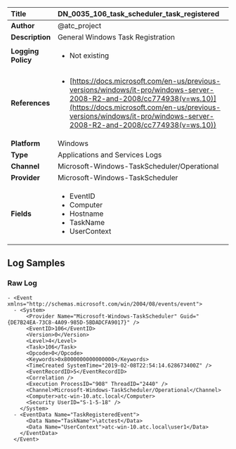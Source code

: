 | Title              | DN_0035_106_task_scheduler_task_registered       |
|:-------------------|:------------------|
| **Author**         | @atc_project        |
| **Description**    | General Windows Task Registration |
| **Logging Policy** | <ul><li> Not existing </li></ul> |
| **References**     | <ul><li>[https://docs.microsoft.com/en-us/previous-versions/windows/it-pro/windows-server-2008-R2-and-2008/cc774938(v=ws.10)](https://docs.microsoft.com/en-us/previous-versions/windows/it-pro/windows-server-2008-R2-and-2008/cc774938(v=ws.10))</li></ul> |
| **Platform**       | Windows    |
| **Type**           | Applications and Services Logs        |
| **Channel**        | Microsoft-Windows-TaskScheduler/Operational     |
| **Provider**       | Microsoft-Windows-TaskScheduler    |
| **Fields**         | <ul><li>EventID</li><li>Computer</li><li>Hostname</li><li>TaskName</li><li>UserContext</li></ul> |


## Log Samples

### Raw Log

```
- <Event xmlns="http://schemas.microsoft.com/win/2004/08/events/event">
  - <System>
      <Provider Name="Microsoft-Windows-TaskScheduler" Guid="{DE7B24EA-73C8-4A09-985D-5BDADCFA9017}" /> 
      <EventID>106</EventID> 
      <Version>0</Version> 
      <Level>4</Level> 
      <Task>106</Task> 
      <Opcode>0</Opcode> 
      <Keywords>0x8000000000000000</Keywords> 
      <TimeCreated SystemTime="2019-02-08T22:54:14.628673400Z" /> 
      <EventRecordID>5</EventRecordID> 
      <Correlation /> 
      <Execution ProcessID="908" ThreadID="2440" /> 
      <Channel>Microsoft-Windows-TaskScheduler/Operational</Channel> 
      <Computer>atc-win-10.atc.local</Computer> 
      <Security UserID="S-1-5-18" /> 
    </System>
  - <EventData Name="TaskRegisteredEvent">
      <Data Name="TaskName">\atctest</Data> 
      <Data Name="UserContext">atc-win-10.atc.local\user1</Data> 
    </EventData>
  </Event>

```




